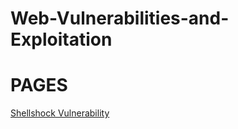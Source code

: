 # Web-Vulnerabilities-and-Exploitation

# PAGES

<a href="https://github.com/ysfcndgr/Web-Vulnerabilities-and-Exploitation/blob/main/Shellshock.md">Shellshock Vulnerability</a>

